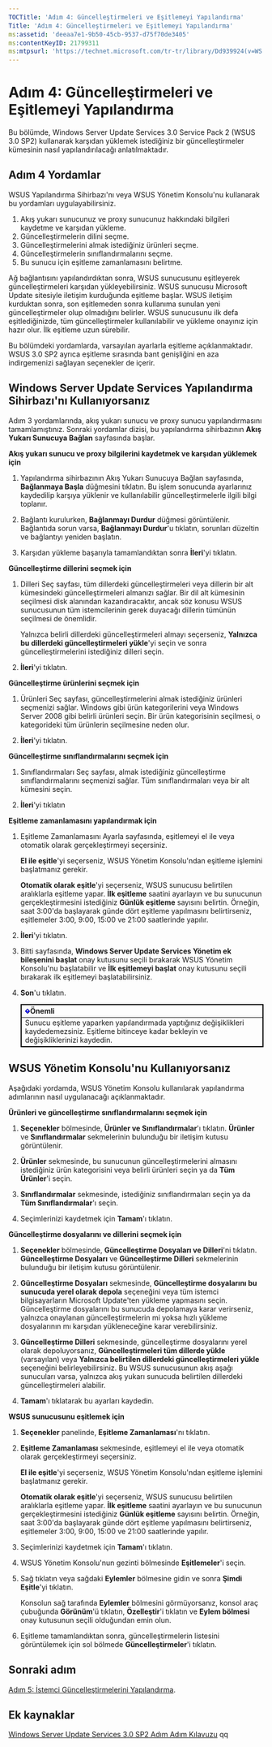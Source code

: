 ```yaml
---
TOCTitle: 'Adım 4: Güncelleştirmeleri ve Eşitlemeyi Yapılandırma'
Title: 'Adım 4: Güncelleştirmeleri ve Eşitlemeyi Yapılandırma'
ms:assetid: 'deeaa7e1-9b50-45cb-9537-d75f70de3405'
ms:contentKeyID: 21799311
ms:mtpsurl: 'https://technet.microsoft.com/tr-tr/library/Dd939924(v=WS.10)'
---
```


Adım 4: Güncelleştirmeleri ve Eşitlemeyi Yapılandırma
=====================================================

Bu bölümde, Windows Server Update Services 3.0 Service Pack 2 (WSUS 3.0 SP2) kullanarak karşıdan yüklemek istediğiniz bir güncelleştirmeler kümesinin nasıl yapılandırılacağı anlatılmaktadır.

Adım 4 Yordamlar
----------------

WSUS Yapılandırma Sihirbazı'nı veya WSUS Yönetim Konsolu'nu kullanarak bu yordamları uygulayabilirsiniz.

1.  Akış yukarı sunucunuz ve proxy sunucunuz hakkındaki bilgileri kaydetme ve karşıdan yükleme.
2.  Güncelleştirmelerin dilini seçme.
3.  Güncelleştirmelerini almak istediğiniz ürünleri seçme.
4.  Güncelleştirmelerin sınıflandırmalarını seçme.
5.  Bu sunucu için eşitleme zamanlamasını belirtme.

Ağ bağlantısını yapılandırdıktan sonra, WSUS sunucusunu eşitleyerek güncelleştirmeleri karşıdan yükleyebilirsiniz. WSUS sunucusu Microsoft Update sitesiyle iletişim kurduğunda eşitleme başlar. WSUS iletişim kurduktan sonra, son eşitlemeden sonra kullanıma sunulan yeni güncelleştirmeler olup olmadığını belirler. WSUS sunucusunu ilk defa eşitlediğinizde, tüm güncelleştirmeler kullanılabilir ve yükleme onayınız için hazır olur. İlk eşitleme uzun sürebilir.

Bu bölümdeki yordamlarda, varsayılan ayarlarla eşitleme açıklanmaktadır. WSUS 3.0 SP2 ayrıca eşitleme sırasında bant genişliğini en aza indirgemenizi sağlayan seçenekler de içerir.

Windows Server Update Services Yapılandırma Sihirbazı'nı Kullanıyorsanız
------------------------------------------------------------------------

Adım 3 yordamlarında, akış yukarı sunucu ve proxy sunucu yapılandırmasını tamamlamıştınız. Sonraki yordamlar dizisi, bu yapılandırma sihirbazının **Akış Yukarı Sunucuya Bağlan** sayfasında başlar.

**Akış yukarı sunucu ve proxy bilgilerini kaydetmek ve karşıdan yüklemek için**
1.  Yapılandırma sihirbazının Akış Yukarı Sunucuya Bağlan sayfasında, **Bağlanmaya Başla** düğmesini tıklatın. Bu işlem sonucunda ayarlarınız kaydedilip karşıya yüklenir ve kullanılabilir güncelleştirmelerle ilgili bilgi toplanır.

2.  Bağlantı kurulurken, **Bağlanmayı Durdur** düğmesi görüntülenir. Bağlantıda sorun varsa, **Bağlanmayı Durdur**'u tıklatın, sorunları düzeltin ve bağlantıyı yeniden başlatın.

3.  Karşıdan yükleme başarıyla tamamlandıktan sonra **İleri**'yi tıklatın.

**Güncelleştirme dillerini seçmek için**
1.  Dilleri Seç sayfası, tüm dillerdeki güncelleştirmeleri veya dillerin bir alt kümesindeki güncelleştirmeleri almanızı sağlar. Bir dil alt kümesinin seçilmesi disk alanından kazandıracaktır, ancak söz konusu WSUS sunucusunun tüm istemcilerinin gerek duyacağı dillerin tümünün seçilmesi de önemlidir.

    Yalnızca belirli dillerdeki güncelleştirmeleri almayı seçerseniz, **Yalnızca bu dillerdeki güncelleştirmeleri yükle**'yi seçin ve sonra güncelleştirmelerini istediğiniz dilleri seçin.

2.  **İleri**'yi tıklatın.

**Güncelleştirme ürünlerini seçmek için**
1.  Ürünleri Seç sayfası, güncelleştirmelerini almak istediğiniz ürünleri seçmenizi sağlar. Windows gibi ürün kategorilerini veya Windows Server 2008 gibi belirli ürünleri seçin. Bir ürün kategorisinin seçilmesi, o kategorideki tüm ürünlerin seçilmesine neden olur.

2.  **İleri**'yi tıklatın.

**Güncelleştirme sınıflandırmalarını seçmek için**
1.  Sınıflandırmaları Seç sayfası, almak istediğiniz güncelleştirme sınıflandırmalarını seçmenizi sağlar. Tüm sınıflandırmaları veya bir alt kümesini seçin.

2.  **İleri**'yi tıklatın

**Eşitleme zamanlamasını yapılandırmak için**
1.  Eşitleme Zamanlamasını Ayarla sayfasında, eşitlemeyi el ile veya otomatik olarak gerçekleştirmeyi seçersiniz.

    **El ile eşitle**'yi seçerseniz, WSUS Yönetim Konsolu'ndan eşitleme işlemini başlatmanız gerekir.

    **Otomatik olarak eşitle**'yi seçerseniz, WSUS sunucusu belirtilen aralıklarla eşitleme yapar. **İlk eşitleme** saatini ayarlayın ve bu sunucunun gerçekleştirmesini istediğiniz **Günlük eşitleme** sayısını belirtin. Örneğin, saat 3:00'da başlayarak günde dört eşitleme yapılmasını belirtirseniz, eşitlemeler 3:00, 9:00, 15:00 ve 21:00 saatlerinde yapılır.

2.  **İleri**'yi tıklatın.

3.  Bitti sayfasında, **Windows Server Update Services Yönetim ek bileşenini başlat** onay kutusunu seçili bırakarak WSUS Yönetim Konsolu'nu başlatabilir ve **İlk eşitlemeyi başlat** onay kutusunu seçili bırakarak ilk eşitlemeyi başlatabilirsiniz.

4.  **Son**'u tıklatın.

 
    <table style="border:1px solid black;">
    <colgroup>
    <col width="100%" />
    </colgroup>
    <thead>
    <tr class="header">
    <th style="border:1px solid black;" ><img src="images/Dd939924.Important(WS.10).gif" />Önemli</th>
    </tr>
    </thead>
    <tbody>
    <tr class="odd">
    <td style="border:1px solid black;">Sunucu eşitleme yaparken yapılandırmada yaptığınız değişiklikleri kaydedemezsiniz. Eşitleme bitinceye kadar bekleyin ve değişikliklerinizi kaydedin.
    </td>
    </tr>
    </tbody>
    </table>
 

WSUS Yönetim Konsolu'nu Kullanıyorsanız
---------------------------------------

Aşağıdaki yordamda, WSUS Yönetim Konsolu kullanılarak yapılandırma adımlarının nasıl uygulanacağı açıklanmaktadır.

**Ürünleri ve güncelleştirme sınıflandırmalarını seçmek için**
1.  **Seçenekler** bölmesinde, **Ürünler ve Sınıflandırmalar**'ı tıklatın. **Ürünler** ve **Sınıflandırmalar** sekmelerinin bulunduğu bir iletişim kutusu görüntülenir.

2.  **Ürünler** sekmesinde, bu sunucunun güncelleştirmelerini almasını istediğiniz ürün kategorisini veya belirli ürünleri seçin ya da **Tüm Ürünler**'i seçin.

3.  **Sınıflandırmalar** sekmesinde, istediğiniz sınıflandırmaları seçin ya da **Tüm Sınıflandırmalar**'ı seçin.

4.  Seçimlerinizi kaydetmek için **Tamam**'ı tıklatın.

**Güncelleştirme dosyalarını ve dillerini seçmek için**
1.  **Seçenekler** bölmesinde, **Güncelleştirme Dosyaları ve Dilleri**'ni tıklatın. **Güncelleştirme Dosyaları** ve **Güncelleştirme Dilleri** sekmelerinin bulunduğu bir iletişim kutusu görüntülenir.

2.  **Güncelleştirme Dosyaları** sekmesinde, **Güncelleştirme dosyalarını bu sunucuda yerel olarak depola** seçeneğini veya tüm istemci bilgisayarların Microsoft Update'ten yükleme yapmasını seçin. Güncelleştirme dosyalarını bu sunucuda depolamaya karar verirseniz, yalnızca onaylanan güncelleştirmelerin mi yoksa hızlı yükleme dosyalarının mı karşıdan yükleneceğine karar verebilirsiniz.

3.  **Güncelleştirme Dilleri** sekmesinde, güncelleştirme dosyalarını yerel olarak depoluyorsanız, **Güncelleştirmeleri tüm dillerde yükle** (varsayılan) veya **Yalnızca belirtilen dillerdeki güncelleştirmeleri yükle** seçeneğini belirleyebilirsiniz. Bu WSUS sunucusunun akış aşağı sunucuları varsa, yalnızca akış yukarı sunucuda belirtilen dillerdeki güncelleştirmeleri alabilir.

4.  **Tamam**'ı tıklatarak bu ayarları kaydedin.

**WSUS sunucusunu eşitlemek için**
1.  **Seçenekler** panelinde, **Eşitleme Zamanlaması**'nı tıklatın.

2.  **Eşitleme Zamanlaması** sekmesinde, eşitlemeyi el ile veya otomatik olarak gerçekleştirmeyi seçersiniz.

    **El ile eşitle**'yi seçerseniz, WSUS Yönetim Konsolu'ndan eşitleme işlemini başlatmanız gerekir.

    **Otomatik olarak eşitle**'yi seçerseniz, WSUS sunucusu belirtilen aralıklarla eşitleme yapar. **İlk eşitleme** saatini ayarlayın ve bu sunucunun gerçekleştirmesini istediğiniz **Günlük eşitleme** sayısını belirtin. Örneğin, saat 3:00'da başlayarak günde dört eşitleme yapılmasını belirtirseniz, eşitlemeler 3:00, 9:00, 15:00 ve 21:00 saatlerinde yapılır.

3.  Seçimlerinizi kaydetmek için **Tamam**'ı tıklatın.

4.  WSUS Yönetim Konsolu'nun gezinti bölmesinde **Eşitlemeler**'i seçin.

5.  Sağ tıklatın veya sağdaki **Eylemler** bölmesine gidin ve sonra **Şimdi Eşitle**'yi tıklatın.

    Konsolun sağ tarafında **Eylemler** bölmesini görmüyorsanız, konsol araç çubuğunda **Görünüm**'ü tıklatın, **Özelleştir**'i tıklatın ve **Eylem bölmesi** onay kutusunun seçili olduğundan emin olun.

6.  Eşitleme tamamlandıktan sonra, güncelleştirmelerin listesini görüntülemek için sol bölmede **Güncelleştirmeler**'i tıklatın.

Sonraki adım
------------

[Adım 5: İstemci Güncelleştirmelerini Yapılandırma](https://technet.microsoft.com/5ae60ead-3e94-456c-a692-c0f193ea5d5a).

Ek kaynaklar
------------

[Windows Server Update Services 3.0 SP2 Adım Adım Kılavuzu](https://technet.microsoft.com/4b504edc-93b3-45b0-a7e8-d0107f1a4442)
qq